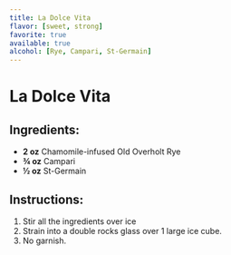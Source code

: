 ```yaml
---
title: La Dolce Vita
flavor: [sweet, strong]
favorite: true
available: true
alcohol: [Rye, Campari, St-Germain]
---
```

# La Dolce Vita

## Ingredients:
- **2 oz** Chamomile-infused Old Overholt Rye
- **¾ oz** Campari
- **½ oz** St-Germain

## Instructions:
1. Stir all the ingredients over ice
2. Strain into a double rocks glass over 1 large ice cube. 
3. No garnish.





